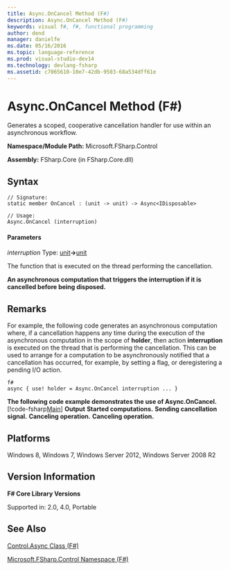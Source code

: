 ```yaml
---
title: Async.OnCancel Method (F#)
description: Async.OnCancel Method (F#)
keywords: visual f#, f#, functional programming
author: dend
manager: danielfe
ms.date: 05/16/2016
ms.topic: language-reference
ms.prod: visual-studio-dev14
ms.technology: devlang-fsharp
ms.assetid: c7065610-10e7-42db-9503-68a534dff61e 
---
```


# Async.OnCancel Method (F#)

Generates a scoped, cooperative cancellation handler for use within an asynchronous workflow.

**Namespace/Module Path:** Microsoft.FSharp.Control

**Assembly:** FSharp.Core (in FSharp.Core.dll)


## Syntax

```
// Signature:
static member OnCancel : (unit -> unit) -> Async<IDisposable>

// Usage:
Async.OnCancel (interruption)
```

#### Parameters
*interruption*
Type: [unit](https://msdn.microsoft.com/library/00b837c2-6c8a-483a-87d3-0479c64037a7)**-&gt;**[unit](https://msdn.microsoft.com/library/00b837c2-6c8a-483a-87d3-0479c64037a7)


The function that is executed on the thread performing the cancellation.



**An asynchronous computation that triggers the interruption if it is cancelled before being disposed.**
## Remarks
For example, the following code generates an asynchronous computation where, if a cancellation happens any time during the execution of the asynchronous computation in the scope of **holder**, then action **interruption** is executed on the thread that is performing the cancellation. This can be used to arrange for a computation to be asynchronously notified that a cancellation has occurred, for example, by setting a flag, or deregistering a pending I/O action.

```
f#
async { use! holder = Async.OnCancel interruption ... }
```

**The following code example demonstrates the use of Async.OnCancel.**
[!code-fsharp[Main](snippets/fsasyncapis/snippet8.fs)]
**Output**
**Started computations.**
**Sending cancellation signal.**
**Canceling operation.**
**Canceling operation.**
## Platforms
Windows 8, Windows 7, Windows Server 2012, Windows Server 2008 R2


## Version Information
**F# Core Library Versions**

Supported in: 2.0, 4.0, Portable




## See Also
[Control.Async Class &#40;F&#35;&#41;](Control.Async-Class-%5BFSharp%5D.md)

[Microsoft.FSharp.Control Namespace &#40;F&#35;&#41;](Microsoft.FSharp.Control-Namespace-%5BFSharp%5D.md)

